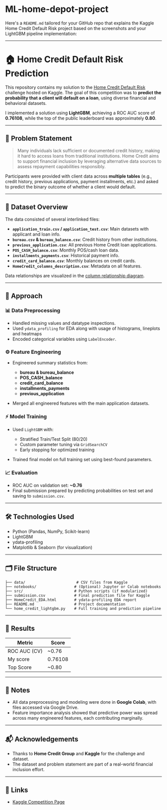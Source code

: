 # ML-home-depot-project

Here's a `README.md` tailored for your GitHub repo that explains the Kaggle Home Credit Default Risk project based on the screenshots and your LightGBM pipeline implementation:

---

# 🏠 Home Credit Default Risk Prediction

This repository contains my solution to the [Home Credit Default Risk](https://www.kaggle.com/competitions/home-credit-default-risk) challenge hosted on Kaggle. The goal of this competition was to **predict the probability that a client will default on a loan**, using diverse financial and behavioral datasets.

I implemented a solution using **LightGBM**, achieving a ROC AUC score of **0.76108**, while the top of the public leaderboard was approximately **0.80**.

---

## 📌 Problem Statement

> Many individuals lack sufficient or documented credit history, making it hard to access loans from traditional institutions. Home Credit aims to support financial inclusion by leveraging alternative data sources to assess repayment capabilities responsibly.

Participants were provided with client data across **multiple tables** (e.g., credit history, previous applications, payment installments, etc.) and asked to predict the binary outcome of whether a client would default.

---

## 📁 Dataset Overview

The data consisted of several interlinked files:

* **`application_train.csv` / `application_test.csv`**: Main datasets with applicant and loan info.
* **`bureau.csv` & `bureau_balance.csv`**: Credit history from other institutions.
* **`previous_application.csv`**: All previous Home Credit loan applications.
* **`POS_CASH_balance.csv`**: Monthly POS/cash loan data.
* **`installments_payments.csv`**: Historical payment info.
* **`credit_card_balance.csv`**: Monthly balances on credit cards.
* **`HomeCredit_columns_description.csv`**: Metadata on all features.

Data relationships are visualized in the [column relationship diagram](#).

---

## 🧠 Approach

### 📊 Data Preprocessing

* Handled missing values and datatype inspections.
* Used `ydata_profiling` for EDA along with usage of histograms, lineplots and heatmaps
* Encoded categorical variables using `LabelEncoder`.

### ⚙️ Feature Engineering

* Engineered summary statistics from:

  * **bureau & bureau\_balance**
  * **POS\_CASH\_balance**
  * **credit\_card\_balance**
  * **installments\_payments**
  * **previous\_application**
* Merged all engineered features with the main application datasets.

### ⚡ Model Training

* Used `LightGBM` with:

  * Stratified Train/Test Split (80/20)
  * Custom parameter tuning via `GridSearchCV`
  * Early stopping for optimized training
* Trained final model on full training set using best-found parameters.

### 📈 Evaluation

* ROC AUC on validation set: **\~0.76**
* Final submission prepared by predicting probabilities on test set and saving to `submission.csv`.

---

## 🛠 Technologies Used

* Python (Pandas, NumPy, Scikit-learn)
* LightGBM
* ydata-profiling
* Matplotlib & Seaborn (for visualization)

---

## 🗂 File Structure

```text
├── data/                       # CSV files from Kaggle
├── notebooks/                 # (Optional) Jupyter or Colab notebooks
├── src/                       # Python scripts (if modularized)
├── submission.csv             # Final prediction file for Kaggle
├── HomeCredit_EDA.html        # ydata-profiling EDA report
├── README.md                  # Project documentation
└── home_credit_lightgbm.py    # Full training and prediction pipeline
```

---

## 🚀 Results

| Metric       | Score   |
| ------------ | ------- |
| ROC AUC (CV) | \~0.76  |
| My score     | 0.76108 |
| Top Score    | \~0.80  |

---

## 📌 Notes

* All data preprocessing and modeling were done in **Google Colab**, with files accessed via Google Drive.
* Feature importance analysis showed that predictive power was spread across many engineered features, each contributing marginally.

---

## 📬 Acknowledgements

* Thanks to **Home Credit Group** and **Kaggle** for the challenge and dataset.
* The dataset and problem statement are part of a real-world financial inclusion effort.

---

## 🔗 Links

* [Kaggle Competition Page](https://www.kaggle.com/competitions/home-credit-default-risk)

